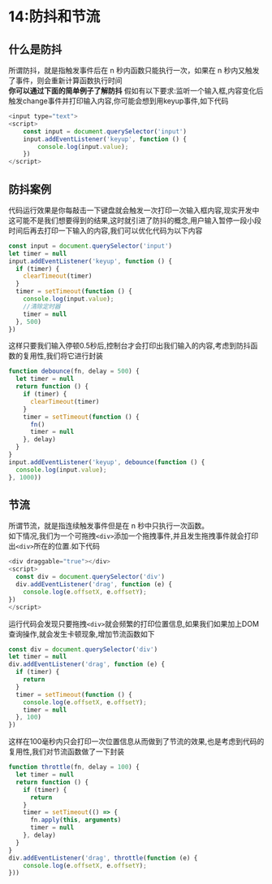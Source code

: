 # 14:防抖和节流
## 什么是防抖
所谓防抖，就是指触发事件后在 n 秒内函数只能执行一次，如果在 n 秒内又触发了事件，则会重新计算函数执行时间<br>
**你可以通过下面的简单例子了解防抖**
假如有以下要求:监听一个输入框,内容变化后触发change事件并打印输入内容,你可能会想到用keyup事件,如下代码
```js
<input type="text">
<script>
    const input = document.querySelector('input')
    input.addEventListener('keyup', function () {
        console.log(input.value);
    })
</script>
```   
## 防抖案例 
代码运行效果是你每敲击一下键盘就会触发一次打印一次输入框内容,现实开发中这可能不是我们想要得到的结果,这时就引进了防抖的概念,用户输入暂停一段小段时间后再去打印一下输入的内容,我们可以优化代码为以下内容
```js
const input = document.querySelector('input')
let timer = null
input.addEventListener('keyup', function () {
  if (timer) {
    clearTimeout(timer)
  }
  timer = setTimeout(function () {
    console.log(input.value);
    //清除定时器
    timer = null
  }, 500)
})
```   
这样只要我们输入停顿0.5秒后,控制台才会打印出我们输入的内容,考虑到防抖函数的复用性,我们将它进行封装
```js
function debounce(fn, delay = 500) {
  let timer = null
  return function () {        
    if (timer) {
      clearTimeout(timer)
    }
    timer = setTimeout(function () {
      fn()
      timer = null
    }, delay)
  }
}
input.addEventListener('keyup', debounce(function () {
  console.log(input.value);
}, 1000))
```
## 节流
所谓节流，就是指连续触发事件但是在 n 秒中只执行一次函数。<br>
如下情况,我们为一个可拖拽`<div>`添加一个拖拽事件,并且发生拖拽事件就会打印出`<div>`所在的位置.如下代码
```js
<div draggable="true"></div>
<script>
  const div = document.querySelector('div')
  div.addEventListener('drag', function (e) {
    console.log(e.offsetX, e.offsetY);
})
</script>
```
运行代码会发现只要拖拽`<div>`就会频繁的打印位置信息,如果我们如果加上DOM查询操作,就会发生卡顿现象,增加节流函数如下
```js
const div = document.querySelector('div')
let timer = null
div.addEventListener('drag', function (e) {
  if (timer) {
    return
  }
  timer = setTimeout(function () {
    console.log(e.offsetX, e.offsetY);
    timer = null
  }, 100)
})
```
这样在100毫秒内只会打印一次位置信息从而做到了节流的效果,也是考虑到代码的复用性,我们对节流函数做了一下封装   
```js
function throttle(fn, delay = 100) {
  let timer = null
  return function () {
    if (timer) {
      return
    }
    timer = setTimeout(() => {
      fn.apply(this, arguments)
      timer = null
    }, delay)
  }
}
div.addEventListener('drag', throttle(function (e) {
    console.log(e.offsetX, e.offsetY);
}))
```  
